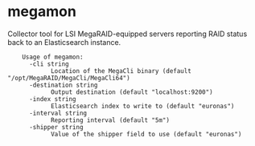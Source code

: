 megamon
=======

Collector tool for LSI MegaRAID-equipped servers reporting RAID status back to
an Elasticsearch instance.

        Usage of megamon:
          -cli string
                Location of the MegaCli binary (default "/opt/MegaRAID/MegaCli/MegaCli64")
          -destination string
                Output destination (default "localhost:9200")
          -index string
                Elasticsearch index to write to (default "euronas")
          -interval string
                Reporting interval (default "5m")
          -shipper string
                Value of the shipper field to use (default "euronas")
